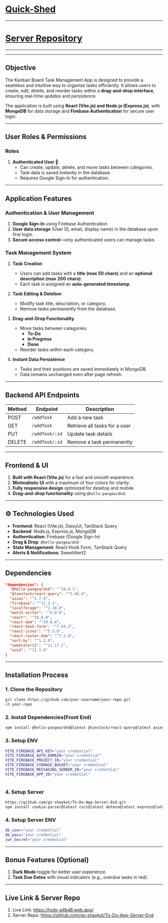 # [Quick-Shed](https://todo-a4bd8.web.app/)
---
# [Server Repository](https://github.com/gs-shaykot/To-Do-App-Server-End)  
---
---

## **Objective**
The Kanban Board Task Management App is designed to provide a seamless and intuitive way to organize tasks efficiently. It allows users to create, edit, delete, and reorder tasks within a **drag-and-drop interface**, ensuring real-time updates and persistence.

The application is built using **React (Vite.js) and Node.js (Express.js)**, with **MongoDB** for data storage and **Firebase Authentication** for secure user login.

---
## **User Roles & Permissions**

### **Roles**
1. **Authenticated User 👤**:  
   - Can create, update, delete, and move tasks between categories.  
   - Task data is saved instantly in the database.  
   - Requires Google Sign-In for authentication.  

---
## **Application Features**

### **Authentication & User Management**
1. **Google Sign-In** using Firebase Authentication.  
2. **User data storage** (User ID, email, display name) in the database upon first login.  
3. **Secure access control**—only authenticated users can manage tasks.  

### **Task Management System**
1. **Task Creation**  
   - Users can add tasks with a **title (max 50 chars)** and an **optional description (max 200 chars)**.  
   - Each task is assigned an **auto-generated timestamp**.  
   
2. **Task Editing & Deletion**  
   - Modify task title, description, or category.  
   - Remove tasks permanently from the database.  

3. **Drag-and-Drop Functionality**  
   - Move tasks between categories:  
     - **To-Do**  
     - **In Progress**  
     - **Done**  
   - Reorder tasks within each category.  

4. **Instant Data Persistence**  
   - Tasks and their positions are saved immediately in MongoDB.  
   - Data remains unchanged even after page refresh.  

---
## **Backend API Endpoints**
| Method | Endpoint        | Description                      |
|--------|----------------|----------------------------------|
| POST   | `/addTask`       | Add a new task                  |
| GET    | `/addTask`       | Retrieve all tasks for a user   |
| PUT    | `/addTask/:id`   | Update task details             |
| DELETE | `/addTask/:id`   | Remove a task permanently       |

---
## **Frontend & UI**
1. **Built with React (Vite.js)** for a fast and smooth experience.  
2. **Minimalistic UI** with a maximum of four colors for clarity.  
3. **Fully responsive design** optimized for desktop and mobile.  
4. **Drag-and-drop functionality** using `@hello-pangea/dnd`.  

---
## ⚙️ **Technologies Used**
- **Frontend**: React (Vite.js), DaisyUI, TanStack Query  
- **Backend**: Node.js, Express.js, MongoDB  
- **Authentication**: Firebase (Google Sign-In)  
- **Drag & Drop**: `@hello-pangea/dnd`  
- **State Management**: React Hook Form, TanStack Query  
- **Alerts & Notifications**: SweetAlert2  

---
## **Dependencies**
```json
"dependencies": { 
  "@hello-pangea/dnd": "^18.0.1",
  "@tanstack/react-query": "^5.66.9",
  "axios": "^1.7.9",
  "firebase": "^11.3.1",
  "localforage": "^1.10.0",
  "match-sorter": "^8.0.0",
  "react": "^19.0.0",
  "react-dom": "^19.0.0",
  "react-hook-form": "^7.54.2",
  "react-icons": "^5.5.0",
  "react-router-dom": "^7.2.0",
  "sort-by": "^1.2.0",
  "sweetalert2": "^11.17.2",
  "uuid": "^11.1.0"
}
```
---
## **Installation Process**

### **1. Clone the Repository**
```sh
git clone https://github.com/your-username/your-repo.git
cd your-repo
```
### **2. Install Dependencies(Front End)**
```sh
npm install @hello-pangea/dnd@latest @tanstack/react-query@latest axios@latest firebase@latest localforage@latest match-sorter@latest react@latest react-dom@latest react-hook-form@latest react-icons@latest react-router-dom@latest sort-by@latest sweetalert2@latest 
```
### **3. Setup ENV**
```sh
VITE_FIREBASE_API_KEY="your credential"
VITE_FIREBASE_AUTH_DOMAIN="your credential"
VITE_FIREBASE_PROJECT_ID="your credential"
VITE_FIREBASE_STORAGE_BUCKET="your credential"
VITE_FIREBASE_MESSAGING_SENDER_ID="your credential"
VITE_FIREBASE_APP_ID="your credential"
 
```
### **4. Setup Server**
```sh
https://github.com/gs-shaykot/To-Do-App-Server-End.git
npm install cookie-parser@latest cors@latest dotenv@latest express@latest jsonwebtoken@latest mongodb@latest nodemon@latest
```
### **4. Setup Server ENV**
```sh
db_user="your credential"
db_pass="your credential"
jwt_Secret="your credential"
```
---

## **Bonus Features (Optional)**
1. **Dark Mode** toggle for better user experience.  
2. **Task Due Dates** with visual indicators (e.g., overdue tasks in red).   
---
## **Live Link & Server Repo**
1. Live Link: https://todo-a4bd8.web.app/
2. Server Repo: https://github.com/gs-shaykot/To-Do-App-Server-End
